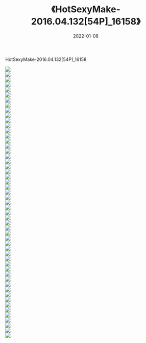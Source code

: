 ﻿---
layout: post
title:  《HotSexyMake-2016.04.132[54P]_16158》
date:   2022-01-06
img: http://imgx.orgx.ga/漏D/2022/HotSexyMake-2016.04.132[54P]_16158/000.jpg
categories: [美女, 清纯, 唯美]
---

HotSexyMake-2016.04.132[54P]_16158

  ![](http://imgx.orgx.ga/漏D/2022/HotSexyMake-2016.04.132[54P]_16158/001.jpg) <br> ![](http://imgx.orgx.ga/漏D/2022/HotSexyMake-2016.04.132[54P]_16158/002.jpg) <br> ![](http://imgx.orgx.ga/漏D/2022/HotSexyMake-2016.04.132[54P]_16158/003.jpg) <br> ![](http://imgx.orgx.ga/漏D/2022/HotSexyMake-2016.04.132[54P]_16158/004.jpg) <br> ![](http://imgx.orgx.ga/漏D/2022/HotSexyMake-2016.04.132[54P]_16158/005.jpg) <br> ![](http://imgx.orgx.ga/漏D/2022/HotSexyMake-2016.04.132[54P]_16158/006.jpg) <br> ![](http://imgx.orgx.ga/漏D/2022/HotSexyMake-2016.04.132[54P]_16158/007.jpg) <br> ![](http://imgx.orgx.ga/漏D/2022/HotSexyMake-2016.04.132[54P]_16158/008.jpg) <br> ![](http://imgx.orgx.ga/漏D/2022/HotSexyMake-2016.04.132[54P]_16158/009.jpg) <br> ![](http://imgx.orgx.ga/漏D/2022/HotSexyMake-2016.04.132[54P]_16158/010.jpg) <br> ![](http://imgx.orgx.ga/漏D/2022/HotSexyMake-2016.04.132[54P]_16158/011.jpg) <br> ![](http://imgx.orgx.ga/漏D/2022/HotSexyMake-2016.04.132[54P]_16158/012.jpg) <br> ![](http://imgx.orgx.ga/漏D/2022/HotSexyMake-2016.04.132[54P]_16158/013.jpg) <br> ![](http://imgx.orgx.ga/漏D/2022/HotSexyMake-2016.04.132[54P]_16158/014.jpg) <br> ![](http://imgx.orgx.ga/漏D/2022/HotSexyMake-2016.04.132[54P]_16158/015.jpg) <br> ![](http://imgx.orgx.ga/漏D/2022/HotSexyMake-2016.04.132[54P]_16158/016.jpg) <br> ![](http://imgx.orgx.ga/漏D/2022/HotSexyMake-2016.04.132[54P]_16158/017.jpg) <br> ![](http://imgx.orgx.ga/漏D/2022/HotSexyMake-2016.04.132[54P]_16158/018.jpg) <br> ![](http://imgx.orgx.ga/漏D/2022/HotSexyMake-2016.04.132[54P]_16158/019.jpg) <br> ![](http://imgx.orgx.ga/漏D/2022/HotSexyMake-2016.04.132[54P]_16158/020.jpg) <br> ![](http://imgx.orgx.ga/漏D/2022/HotSexyMake-2016.04.132[54P]_16158/021.jpg) <br> ![](http://imgx.orgx.ga/漏D/2022/HotSexyMake-2016.04.132[54P]_16158/022.jpg) <br> ![](http://imgx.orgx.ga/漏D/2022/HotSexyMake-2016.04.132[54P]_16158/023.jpg) <br> ![](http://imgx.orgx.ga/漏D/2022/HotSexyMake-2016.04.132[54P]_16158/024.jpg) <br> ![](http://imgx.orgx.ga/漏D/2022/HotSexyMake-2016.04.132[54P]_16158/025.jpg) <br> ![](http://imgx.orgx.ga/漏D/2022/HotSexyMake-2016.04.132[54P]_16158/026.jpg) <br> ![](http://imgx.orgx.ga/漏D/2022/HotSexyMake-2016.04.132[54P]_16158/027.jpg) <br> ![](http://imgx.orgx.ga/漏D/2022/HotSexyMake-2016.04.132[54P]_16158/028.jpg) <br> ![](http://imgx.orgx.ga/漏D/2022/HotSexyMake-2016.04.132[54P]_16158/029.jpg) <br> ![](http://imgx.orgx.ga/漏D/2022/HotSexyMake-2016.04.132[54P]_16158/030.jpg) <br> ![](http://imgx.orgx.ga/漏D/2022/HotSexyMake-2016.04.132[54P]_16158/031.jpg) <br> ![](http://imgx.orgx.ga/漏D/2022/HotSexyMake-2016.04.132[54P]_16158/032.jpg) <br> ![](http://imgx.orgx.ga/漏D/2022/HotSexyMake-2016.04.132[54P]_16158/033.jpg) <br> ![](http://imgx.orgx.ga/漏D/2022/HotSexyMake-2016.04.132[54P]_16158/034.jpg) <br> ![](http://imgx.orgx.ga/漏D/2022/HotSexyMake-2016.04.132[54P]_16158/035.jpg) <br> ![](http://imgx.orgx.ga/漏D/2022/HotSexyMake-2016.04.132[54P]_16158/036.jpg) <br> ![](http://imgx.orgx.ga/漏D/2022/HotSexyMake-2016.04.132[54P]_16158/037.jpg) <br> ![](http://imgx.orgx.ga/漏D/2022/HotSexyMake-2016.04.132[54P]_16158/038.jpg) <br> ![](http://imgx.orgx.ga/漏D/2022/HotSexyMake-2016.04.132[54P]_16158/039.jpg) <br> ![](http://imgx.orgx.ga/漏D/2022/HotSexyMake-2016.04.132[54P]_16158/040.jpg) <br> ![](http://imgx.orgx.ga/漏D/2022/HotSexyMake-2016.04.132[54P]_16158/041.jpg) <br> ![](http://imgx.orgx.ga/漏D/2022/HotSexyMake-2016.04.132[54P]_16158/042.jpg) <br> ![](http://imgx.orgx.ga/漏D/2022/HotSexyMake-2016.04.132[54P]_16158/043.jpg) <br> ![](http://imgx.orgx.ga/漏D/2022/HotSexyMake-2016.04.132[54P]_16158/044.jpg) <br> ![](http://imgx.orgx.ga/漏D/2022/HotSexyMake-2016.04.132[54P]_16158/045.jpg) <br> ![](http://imgx.orgx.ga/漏D/2022/HotSexyMake-2016.04.132[54P]_16158/046.jpg) <br> ![](http://imgx.orgx.ga/漏D/2022/HotSexyMake-2016.04.132[54P]_16158/047.jpg) <br> ![](http://imgx.orgx.ga/漏D/2022/HotSexyMake-2016.04.132[54P]_16158/048.jpg) <br> ![](http://imgx.orgx.ga/漏D/2022/HotSexyMake-2016.04.132[54P]_16158/049.jpg) <br> ![](http://imgx.orgx.ga/漏D/2022/HotSexyMake-2016.04.132[54P]_16158/050.jpg) <br> ![](http://imgx.orgx.ga/漏D/2022/HotSexyMake-2016.04.132[54P]_16158/051.jpg) <br> ![](http://imgx.orgx.ga/漏D/2022/HotSexyMake-2016.04.132[54P]_16158/052.jpg) <br> ![](http://imgx.orgx.ga/漏D/2022/HotSexyMake-2016.04.132[54P]_16158/053.jpg) <br>
